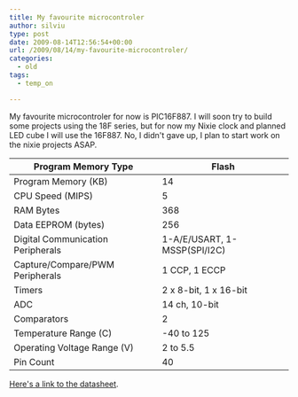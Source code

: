 ```yaml
---
title: My favourite microcontroler
author: silviu
type: post
date: 2009-08-14T12:56:54+00:00
url: /2009/08/14/my-favourite-microcontroler/
categories:
  - old
tags:
  - temp_on

---
```

My favourite microcontroler for now is PIC16F887. I will soon try to build some projects using the 18F series, but for now my Nixie clock and planned LED cube I will use the 16F887. No, I didn't gave up, I plan to start work on the nixie projects ASAP.

|  Program Memory Type  |  Flash  |
| --- | --- |
|  Program Memory (KB)  |  14  |
|  CPU Speed (MIPS)  |  5  |
|  RAM Bytes  |  368  |
|  Data EEPROM (bytes)  |  256  |
|  Digital Communication Peripherals  |  1-A/E/USART, 1-MSSP(SPI/I2C)  |
|  Capture/Compare/PWM Peripherals  |  1 CCP, 1 ECCP  |
|  Timers  |  2 x 8-bit, 1 x 16-bit  |
|  ADC  |  14 ch, 10-bit  |
|  Comparators  |  2  |
|  Temperature Range (C)  |  -40 to 125  |
|  Operating Voltage Range (V)  |  2 to 5.5  |
|  Pin Count  |  40  |

[Here's a link to the datasheet](http://ww1.microchip.com/downloads/en/DeviceDoc/41291F.pdf).

